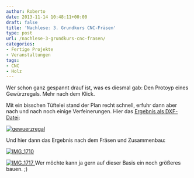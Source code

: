 ```yaml
---
author: Roberto
date: 2013-11-14 10:48:11+00:00
draft: false
title: 'Nachlese: 3. Grundkurs CNC-Fräsen'
type: post
url: /nachlese-3-grundkurs-cnc-frasen/
categories:
- Fertige Projekte
- Veranstaltungen
tags:
- CNC
- Holz
---
```


Wer schon ganz gespannt drauf ist, was es diesmal gab: Den Protoyp eines Gewürzregals. Mehr nach dem Klick.<!-- more -->

Mit ein bisschen Tüftelei stand der Plan recht schnell, erfuhr dann aber nach und nach noch einige Verfeinerungen. Hier das [Ergebnis als DXF-Datei](/wp-content/uploads/2013/11/gewuerzregal.dxf):

[![gewuerzregal](/wp-content/uploads/2013/11/gewuerzregal-300x187.png)
](/wp-content/uploads/2013/11/gewuerzregal.png)

Und hier dann das Ergebnis nach dem Fräsen und Zusammenbau:

[![IMG_1710](/wp-content/uploads/2013/11/IMG_1710-300x200.jpg)
](/wp-content/uploads/2013/11/IMG_1710.jpg)

[![IMG_1717](/wp-content/uploads/2013/11/IMG_1717-300x200.jpg)
](/wp-content/uploads/2013/11/IMG_1717.jpg) Wer möchte kann ja gern auf dieser Basis ein noch größeres bauen. ;)
